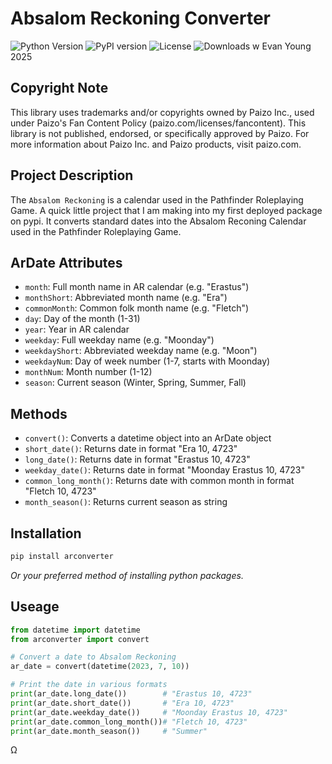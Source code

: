 # Absalom Reckoning Converter
![Python Version](https://img.shields.io/pypi/pyversions/arconverter)
![PyPI version](https://img.shields.io/pypi/v/arconverter)
![License](https://img.shields.io/pypi/l/arconverter)
![Downloads](https://img.shields.io/pypi/dm/arconverter)
w
Evan Young 2025

## Copyright Note
This library uses trademarks and/or copyrights owned by Paizo Inc., used under Paizo's Fan Content Policy (paizo.com/licenses/fancontent). This library is not published, endorsed, or specifically approved by Paizo. For more information about Paizo Inc. and Paizo products, visit paizo.com.

## Project Description
The `Absalom Reckoning` is a calendar used in the Pathfinder Roleplaying Game.
A quick little project that I am making into my first deployed package on pypi. It converts standard dates into the Absalom Reconing Calendar used in the Pathfinder Roleplaying Game.

## ArDate Attributes
- `month`: Full month name in AR calendar (e.g. "Erastus")
- `monthShort`: Abbreviated month name (e.g. "Era")
- `commonMonth`: Common folk month name (e.g. "Fletch")
- `day`: Day of the month (1-31)
- `year`: Year in AR calendar
- `weekday`: Full weekday name (e.g. "Moonday")
- `weekdayShort`: Abbreviated weekday name (e.g. "Moon")
- `weekdayNum`: Day of week number (1-7, starts with Moonday)
- `monthNum`: Month number (1-12)
- `season`: Current season (Winter, Spring, Summer, Fall)

## Methods
- `convert()`: Converts a datetime object into an ArDate object
- `short_date()`: Returns date in format "Era 10, 4723"
- `long_date()`: Returns date in format "Erastus 10, 4723"
- `weekday_date()`: Returns date in format "Moonday Erastus 10, 4723"
- `common_long_month()`: Returns date with common month in format "Fletch 10, 4723"
- `month_season()`: Returns current season as string

## Installation
```powershell
pip install arconverter
```
*Or your preferred method of installing python packages.*

## Useage
```python
from datetime import datetime
from arconverter import convert

# Convert a date to Absalom Reckoning
ar_date = convert(datetime(2023, 7, 10))

# Print the date in various formats
print(ar_date.long_date())        # "Erastus 10, 4723"
print(ar_date.short_date())       # "Era 10, 4723"
print(ar_date.weekday_date())     # "Moonday Erastus 10, 4723"
print(ar_date.common_long_month())# "Fletch 10, 4723"
print(ar_date.month_season())     # "Summer"
```

&Omega;